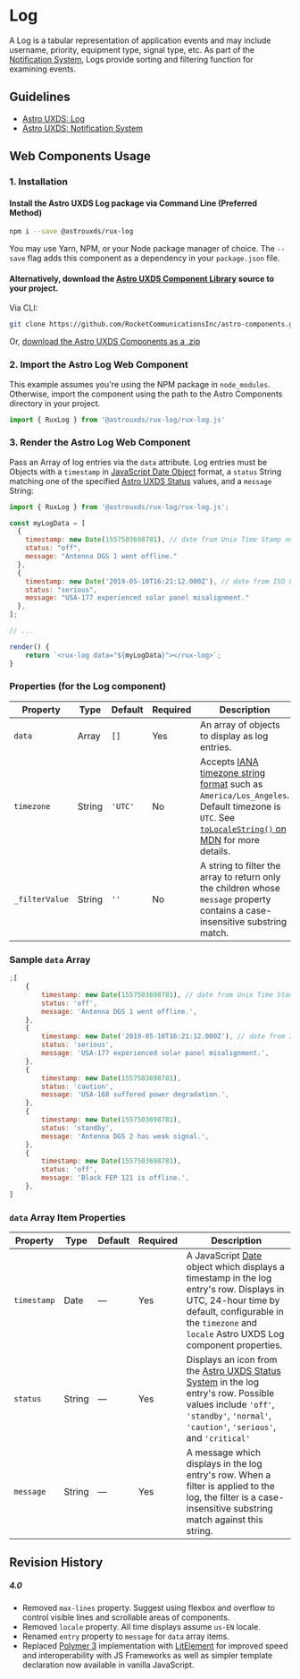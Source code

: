 # Log

A Log is a tabular representation of application events and may include username, priority, equipment type, signal type, etc. As part of the [Notification System](https://www.astrouxds.com/design-guidelines/notifications), Logs provide sorting and filtering function for examining events.

## Guidelines

-   [Astro UXDS: Log](http://www.astrouxds.com/ui-components/log)
-   [Astro UXDS: Notification System](https://www.astrouxds.com/design-guidelines/notifications)

## Web Components Usage

### 1. Installation

#### Install the Astro UXDS Log package via Command Line (Preferred Method)

```sh
npm i --save @astrouxds/rux-log
```

You may use Yarn, NPM, or your Node package manager of choice. The `--save` flag adds this component as a dependency in your `package.json` file.

#### **Alternatively**, download the [Astro UXDS Component Library](https://github.com/RocketCommunicationsInc/astro-components/) source to your project.

Via CLI:

```sh
git clone https://github.com/RocketCommunicationsInc/astro-components.git
```

Or, [download the Astro UXDS Components as a .zip](https://github.com/RocketCommunicationsInc/astro-components/archive/master.zip)

### 2. Import the Astro Log Web Component

This example assumes you're using the NPM package in `node_modules`. Otherwise, import the component using the path to the Astro Components directory in your project.

```javascript
import { RuxLog } from '@astrouxds/rux-log/rux-log.js'
```

### 3. Render the Astro Log Web Component

Pass an Array of log entries via the `data` attribute. Log entries must be Objects with a `timestamp` in [JavaScript Date Object](https://developer.mozilla.org/en-US/docs/Web/JavaScript/Reference/Global_Objects/Date) format, a `status` String matching one of the specified [Astro UXDS Status](https://astrouxds.com/design-guidelines/status-system) values, and a `message` String:

```javascript
import { RuxLog } from '@astrouxds/rux-log/rux-log.js';

const myLogData = [
  {
    timestamp: new Date(1557503698781), // date from Unix Time Stamp number
    status: "off",
    message: "Antenna DGS 1 went offline."
  },
  {
    timestamp: new Date('2019-05-10T16:21:12.000Z'), // date from ISO 8601 string format
    status: "serious",
    message: "USA-177 experienced solar panel misalignment."
  },
];

// ...

render() {
	return `<rux-log data="${myLogData}"></rux-log>`;
}
```

### Properties (for the Log component)

| Property       | Type   | Default | Required | Description                                                                                                                                                                                                                                                                                             |
| -------------- | ------ | ------- | -------- | ------------------------------------------------------------------------------------------------------------------------------------------------------------------------------------------------------------------------------------------------------------------------------------------------------- |
| `data`         | Array  | `[]`    | Yes      | An array of objects to display as log entries.                                                                                                                                                                                                                                                          |
| `timezone`     | String | `'UTC'` | No       | Accepts [IANA timezone string format](https://www.iana.org/time-zones) such as `America/Los_Angeles`. Default timezone is `UTC`. See [`toLocaleString()` on MDN](https://developer.mozilla.org/en-US/docs/Web/JavaScript/Reference/Global_Objects/Date/toLocaleTimeString#Parameters) for more details. |
| `_filterValue` | String | `''`    | No       | A string to filter the array to return only the children whose `message` property contains a case-insensitive substring match.                                                                                                                                                                          |

### Sample `data` Array

```js
;[
    {
        timestamp: new Date(1557503698781), // date from Unix Time Stamp number
        status: 'off',
        message: 'Antenna DGS 1 went offline.',
    },
    {
        timestamp: new Date('2019-05-10T16:21:12.000Z'), // date from ISO 8601 string format
        status: 'serious',
        message: 'USA-177 experienced solar panel misalignment.',
    },
    {
        timestamp: new Date(1557503698781),
        status: 'caution',
        message: 'USA-168 suffered power degradation.',
    },
    {
        timestamp: new Date(1557503698781),
        status: 'standby',
        message: 'Antenna DGS 2 has weak signal.',
    },
    {
        timestamp: new Date(1557503698781),
        status: 'off',
        message: 'Black FEP 121 is offline.',
    },
]
```

### `data` Array Item Properties

| Property    | Type   | Default | Required | Description                                                                                                                                                                                                                                                                                     |
| ----------- | ------ | ------- | -------- | ----------------------------------------------------------------------------------------------------------------------------------------------------------------------------------------------------------------------------------------------------------------------------------------------- |
| `timestamp` | Date   | —       | Yes      | A JavaScript [Date](https://developer.mozilla.org/en-US/docs/Web/JavaScript/Reference/Global_Objects/Date) object which displays a timestamp in the log entry's row. Displays in UTC, 24-hour time by default, configurable in the `timezone` and `locale` Astro UXDS Log component properties. |
| `status`    | String | —       | Yes      | Displays an icon from the [Astro UXDS Status System](https://astrouxds.com/design-guidelines/status-system) in the log entry's row. Possible values include `'off'`, `'standby'`, `'normal'`, `'caution'`, `'serious'`, and `'critical'`                                                        |
| `message`   | String | —       | Yes      | A message which displays in the log entry's row. When a filter is applied to the log, the filter is a case-insensitive substring match against this string.                                                                                                                                     |

## Revision History

##### **4.0**

-   Removed `max-lines` property. Suggest using flexbox and overflow to control visible lines and scrollable areas of components.
-   Removed `locale` property. All time displays assume `us-EN` locale.
-   Renamed `entry` property to `message` for `data` array items.
-   Replaced [Polymer 3](https://www.polymer-project.org) implementation with [LitElement](https://lit-element.polymer-project.org/) for improved speed and interoperability with JS Frameworks as well as simpler template declaration now available in vanilla JavaScript.
